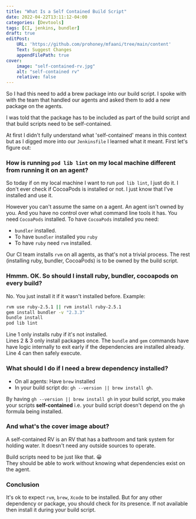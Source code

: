 ```yaml
---
title: "What Is a Self Contained Build Script"
date: 2022-04-22T13:11:12-04:00
categories: [Devtools]
tags: [CI, jenkins, bundler]
draft: true
editPost:
    URL: 'https://github.com/prohoney/mfaani/tree/main/content'
    Text: Suggest Changes
    appendFilePath: true
cover:
    image: "self-contained-rv.jpg"
    alt: "self-contained rv"
    relative: false
---
```


So I had this need to add a brew package into our build script. I spoke with with the team that handled our agents and asked them to add a new package on the agents. 

I was told that the package has to be included as part of the build script and that build scripts need to be self-contained. 

At first I didn't fully understand what 'self-contained' means in this context but as I digged more into our `Jenkinsfile` I learned what it meant. First let's figure out:

### How is running `pod lib lint` on my local machine different from running it on an agent?
So today if on my local machine I want to run `pod lib lint`, I just do it. I don't ever check if CocoaPods is installed or not. I just know that I've installed and use it. 

However you can't assume the same on a agent. An agent isn't owned by you. And you have no control over what command line tools it has. 
You need `CocoaPods` installed. To have `CocoaPods` installed you need:

- `bundler` installed. 
- To have `bundler` installed you `ruby`
- To have `ruby` need `rvm` installed.

Our CI team installs `rvm` on all agents, as that's not a trivial process. The rest (installing ruby, bundler, CocoaPods) is to be owned by the build script.

### Hmmm. OK. So should I install ruby, bundler, cocoapods on every build? 
No. You just install it if it wasn't installed before. Example: 

```bash {linenos=true linenostart=1}
rvm use ruby-2.5.1 || rvm install ruby-2.5.1
gem install bundler -v "2.3.3" 
bundle install
pod lib lint
```
Line 1 only installs ruby if it's not installed.  
Lines 2 & 3 only install packages once. The `bundle` and `gem` commands have have logic internally to exit early if the dependencies are installed already.  
Line 4 can then safely execute.

### What should I do if I need a brew dependency installed?
- On all agents: Have `brew` installed
- In your build script do: `gh --version || brew install gh`. 

By having `gh --version || brew install gh` in your build script, you make your scripts **self-contained** i.e. your build script doesn't depend on the `gh` formula being installed. 

### And what's the cover image about? 

A self-contained RV is an RV that has a bathroom and tank system for holding water. It doesn't need any outside sources to operate.

Build scripts need to be just like that. 😀  
They should be able to work without knowing what dependencies exist on the agent. 

### Conclusion

It's ok to expect `rvm`, `brew`, `Xcode` to be installed. But for any other dependency or package, you should check for its presence. If not available then install it during your build script.
